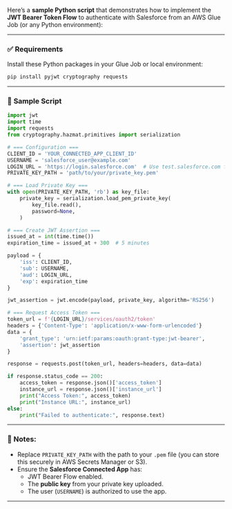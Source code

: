 Here’s a **sample Python script** that demonstrates how to implement the **JWT Bearer Token Flow** to authenticate with Salesforce from an AWS Glue Job (or any Python environment):

---

### ✅ **Requirements**
Install these Python packages in your Glue Job or local environment:
```bash
pip install pyjwt cryptography requests
```

---

### 🧾 **Sample Script**

```python
import jwt
import time
import requests
from cryptography.hazmat.primitives import serialization

# === Configuration ===
CLIENT_ID = 'YOUR_CONNECTED_APP_CLIENT_ID'
USERNAME = 'salesforce_user@example.com'
LOGIN_URL = 'https://login.salesforce.com'  # Use test.salesforce.com for sandbox
PRIVATE_KEY_PATH = 'path/to/your/private_key.pem'

# === Load Private Key ===
with open(PRIVATE_KEY_PATH, 'rb') as key_file:
    private_key = serialization.load_pem_private_key(
        key_file.read(),
        password=None,
    )

# === Create JWT Assertion ===
issued_at = int(time.time())
expiration_time = issued_at + 300  # 5 minutes

payload = {
    'iss': CLIENT_ID,
    'sub': USERNAME,
    'aud': LOGIN_URL,
    'exp': expiration_time
}

jwt_assertion = jwt.encode(payload, private_key, algorithm='RS256')

# === Request Access Token ===
token_url = f'{LOGIN_URL}/services/oauth2/token'
headers = {'Content-Type': 'application/x-www-form-urlencoded'}
data = {
    'grant_type': 'urn:ietf:params:oauth:grant-type:jwt-bearer',
    'assertion': jwt_assertion
}

response = requests.post(token_url, headers=headers, data=data)

if response.status_code == 200:
    access_token = response.json()['access_token']
    instance_url = response.json()['instance_url']
    print("Access Token:", access_token)
    print("Instance URL:", instance_url)
else:
    print("Failed to authenticate:", response.text)
```

---

### 🔐 Notes:
- Replace `PRIVATE_KEY_PATH` with the path to your `.pem` file (you can store this securely in AWS Secrets Manager or S3).
- Ensure the **Salesforce Connected App** has:
  - JWT Bearer Flow enabled.
  - The **public key** from your private key uploaded.
  - The user (`USERNAME`) is authorized to use the app.

---

